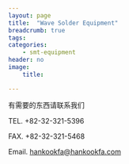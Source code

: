 ```yaml
---
layout: page
title:  "Wave Solder Equipment"
breadcrumb: true
tags:
categories:
    - smt-equipment
header: no
image:
    title:

---
```

<p class="teaser" itemprop="description">
有需要的东西请联系我们
</p>

TEL. +82-32-321-5396

FAX. +82-32-321-5468

Email. [hankookfa@hankookfa.com](mailto:hankookfa@hankookfa.com)  
